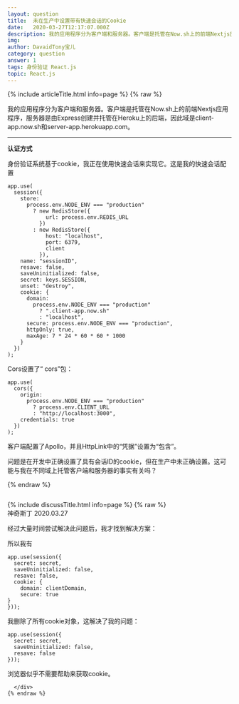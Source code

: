 ```yaml
---
layout: question
title:  未在生产中设置带有快速会话的Cookie
date:   2020-03-27T12:17:07.000Z
description: 我的应用程序分为客户端和服务器。客户端是托管在Now.sh上的前端Nextjs应用程序，服务器是由Express创建并托管在Heroku上的后端，因此域是...
img: 
author: DavaidTony宝儿
category: question
answer: 1
tags: 身份验证 React.js
topic: React.js
---
```

<div class="article-root">
  <div class="article">
    {% include articleTitle.html info=page %}
    {% raw %}
    <div class="article-content"><p><font style="vertical-align: inherit;"><font style="vertical-align: inherit;">我的应用程序分为客户端和服务器。</font><font style="vertical-align: inherit;">客户端是托管在Now.sh上的前端Nextjs应用程序，服务器是由Express创建并托管在Heroku上的后端，因此域是client-app.now.sh和server-app.herokuapp.com。</font></font></p>

<hr>

<p><strong><font style="vertical-align: inherit;"><font style="vertical-align: inherit;">认证方式</font></font></strong></p>

<p><font style="vertical-align: inherit;"><font style="vertical-align: inherit;">身份验证系统基于cookie，我正在使用快速会话来实现它。</font><font style="vertical-align: inherit;">这是我的快速会话配置</font></font></p>

<pre><code>app.use(<font></font>
  session({<font></font>
    store:<font></font>
      process.env.NODE_ENV === "production"<font></font>
        ? new RedisStore({<font></font>
            url: process.env.REDIS_URL<font></font>
          })<font></font>
        : new RedisStore({<font></font>
            host: "localhost",<font></font>
            port: 6379,<font></font>
            client<font></font>
          }),<font></font>
    name: "sessionID",<font></font>
    resave: false,<font></font>
    saveUninitialized: false,<font></font>
    secret: keys.SESSION,<font></font>
    unset: "destroy",<font></font>
    cookie: {<font></font>
      domain:<font></font>
        process.env.NODE_ENV === "production"<font></font>
          ? ".client-app.now.sh"<font></font>
          : "localhost",<font></font>
      secure: process.env.NODE_ENV === "production",<font></font>
      httpOnly: true,<font></font>
      maxAge: 7 * 24 * 60 * 60 * 1000<font></font>
    }<font></font>
  })<font></font>
);<font></font>
</code></pre>

<p><font style="vertical-align: inherit;"><font style="vertical-align: inherit;">Cors设置了“ cors”包：</font></font></p>

<pre><code>app.use(<font></font>
  cors({<font></font>
    origin:<font></font>
      process.env.NODE_ENV === "production"<font></font>
        ? process.env.CLIENT_URL<font></font>
        : "http://localhost:3000",<font></font>
    credentials: true<font></font>
  })<font></font>
);<font></font>
</code></pre>

<p><font style="vertical-align: inherit;"><font style="vertical-align: inherit;">客户端配置了Apollo，并且HttpLink中的“凭据”设置为“包含”。</font></font></p>

<p><font style="vertical-align: inherit;"><font style="vertical-align: inherit;">问题是在开发中正确设置了具有会话ID的cookie，但在生产中未正确设置。</font><font style="vertical-align: inherit;">这可能与我在不同域上托管客户端和服务器的事实有关吗？</font></font></p></div>
    {% endraw %}
  </div>
  <p style="height: 0;width:0;overflow: hidden;"> 第3813篇《未在生产中设置带有快速会话的Cookie》来自Winter(https://github.com/aiyld/aiyld.github.io)的站点</p>
  <div class="discuss-wrapper">
    {% include discussTitle.html info=page %}
    {% raw %}
    <div class="discuss-item">
        <div class="discuss-parent">
          <div class="discuss-meta">
            <span class="discuss-user">神奇斯丁</span>
            <span class="discuss-time">2020.03.27</span>
          </div>
          <div class="discuss-comment"><p><font style="vertical-align: inherit;"><font style="vertical-align: inherit;">经过大量时间尝试解决此问题后，我才找到解决方案：</font></font></p>

<p><font style="vertical-align: inherit;"><font style="vertical-align: inherit;">所以我有 </font></font></p>

<pre><code>app.use(session({<font></font>
  secret: secret,<font></font>
  saveUninitialized: false,<font></font>
  resave: false,<font></font>
  cookie: { <font></font>
    domain: clientDomain,<font></font>
    secure: true<font></font>
}<font></font>
}));<font></font>
</code></pre>

<p><font style="vertical-align: inherit;"><font style="vertical-align: inherit;">我删除了所有cookie对象，这解决了我的问题：</font></font></p>

<pre><code>app.use(session({<font></font>
  secret: secret,<font></font>
  saveUninitialized: false,<font></font>
  resave: false<font></font>
}));<font></font>
</code></pre>

<p><font style="vertical-align: inherit;"><font style="vertical-align: inherit;">浏览器似乎不需要帮助来获取cookie。</font></font></p></div>
        </div>
        
      </div>
    {% endraw %}
  </div>
<div>

